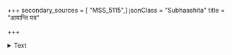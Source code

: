 +++
secondary_sources = [ "MSS_5115",]
jsonClass = "Subhaashita"
title = "आयान्ति यत्र"

+++

<details><summary>Text</summary>

आयान्ति यत्र निवसन्ति चिराय चेष्टं निर्यान्ति चैवममिताः सरितो यतोऽमी।  
देवैर्हृतेषु बहुलेषु मणिष्वपीभ्यो यः पूर्ववत् स जयतादमृतैकभूमिः॥
</details>
